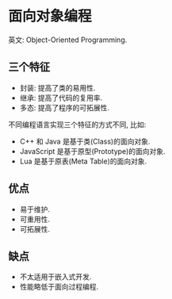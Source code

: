 # 面向对象编程

英文: Object-Oriented Programming.  

## 三个特征

- 封装: 提高了类的易用性.
- 继承: 提高了代码的复用率.
- 多态: 提高了程序的可拓展性.

不同编程语言实现三个特征的方式不同, 比如:  

- C++ 和 Java 是基于类(Class)的面向对象.
- JavaScript 是基于原型(Prototype)的面向对象.
- Lua 是基于原表(Meta Table)的面向对象.

## 优点

- 易于维护.
- 可重用性.
- 可拓展性.

## 缺点

- 不太适用于嵌入式开发.
- 性能略低于面向过程编程.
